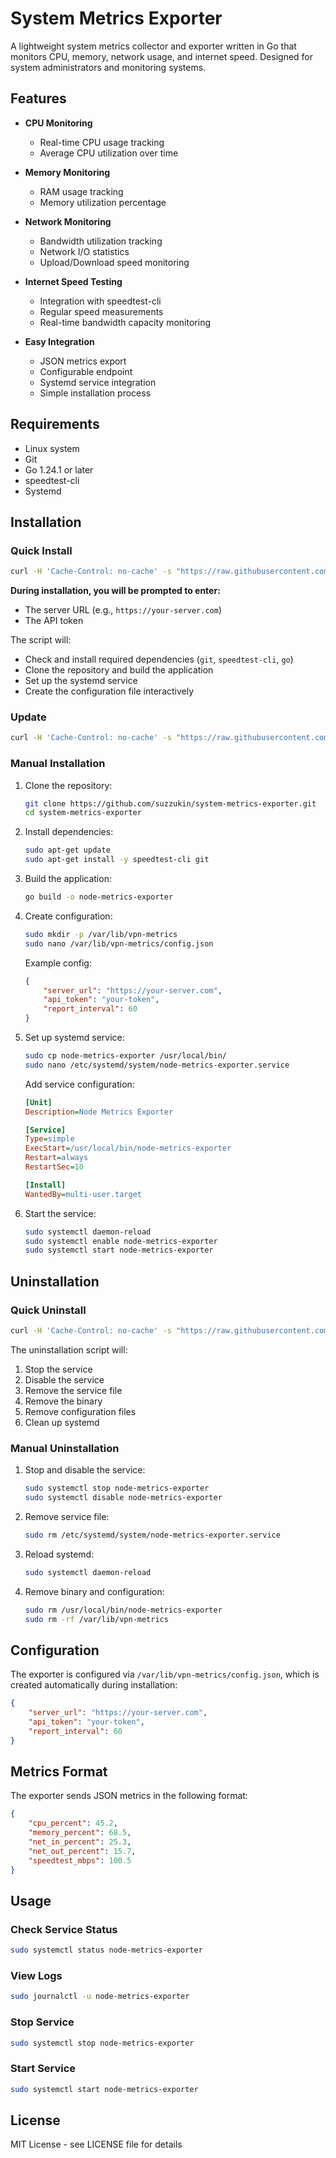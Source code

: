 # System Metrics Exporter

A lightweight system metrics collector and exporter written in Go that monitors CPU, memory, network usage, and internet speed. Designed for system administrators and monitoring systems.

## Features

- **CPU Monitoring**
  - Real-time CPU usage tracking
  - Average CPU utilization over time

- **Memory Monitoring**
  - RAM usage tracking
  - Memory utilization percentage

- **Network Monitoring**
  - Bandwidth utilization tracking
  - Network I/O statistics
  - Upload/Download speed monitoring

- **Internet Speed Testing**
  - Integration with speedtest-cli
  - Regular speed measurements
  - Real-time bandwidth capacity monitoring

- **Easy Integration**
  - JSON metrics export
  - Configurable endpoint
  - Systemd service integration
  - Simple installation process

## Requirements

- Linux system
- Git
- Go 1.24.1 or later
- speedtest-cli
- Systemd

## Installation

### Quick Install

```bash
curl -H 'Cache-Control: no-cache' -s "https://raw.githubusercontent.com/suzzukin/system-metrics-exporter/main/install.sh?t=$(date +%s)" | sudo bash
```

**During installation, you will be prompted to enter:**
- The server URL (e.g., `https://your-server.com`)
- The API token

The script will:
- Check and install required dependencies (`git`, `speedtest-cli`, `go`)
- Clone the repository and build the application
- Set up the systemd service
- Create the configuration file interactively

### Update

```bash
curl -H 'Cache-Control: no-cache' -s "https://raw.githubusercontent.com/suzzukin/system-metrics-exporter/main/update.sh?t=$(date +%s)" | sudo bash
```

### Manual Installation

1. Clone the repository:
   ```bash
   git clone https://github.com/suzzukin/system-metrics-exporter.git
   cd system-metrics-exporter
   ```

2. Install dependencies:
   ```bash
   sudo apt-get update
   sudo apt-get install -y speedtest-cli git
   ```

3. Build the application:
   ```bash
   go build -o node-metrics-exporter
   ```

4. Create configuration:
   ```bash
   sudo mkdir -p /var/lib/vpn-metrics
   sudo nano /var/lib/vpn-metrics/config.json
   ```
   Example config:
   ```json
   {
       "server_url": "https://your-server.com",
       "api_token": "your-token",
       "report_interval": 60
   }
   ```

5. Set up systemd service:
   ```bash
   sudo cp node-metrics-exporter /usr/local/bin/
   sudo nano /etc/systemd/system/node-metrics-exporter.service
   ```
   Add service configuration:
   ```ini
   [Unit]
   Description=Node Metrics Exporter

   [Service]
   Type=simple
   ExecStart=/usr/local/bin/node-metrics-exporter
   Restart=always
   RestartSec=10

   [Install]
   WantedBy=multi-user.target
   ```

6. Start the service:
   ```bash
   sudo systemctl daemon-reload
   sudo systemctl enable node-metrics-exporter
   sudo systemctl start node-metrics-exporter
   ```

## Uninstallation

### Quick Uninstall

```bash
curl -H 'Cache-Control: no-cache' -s "https://raw.githubusercontent.com/suzzukin/system-metrics-exporter/main/uninstall.sh?t=$(date +%s)" | sudo bash
```

The uninstallation script will:
1. Stop the service
2. Disable the service
3. Remove the service file
4. Remove the binary
5. Remove configuration files
6. Clean up systemd

### Manual Uninstallation

1. Stop and disable the service:
   ```bash
   sudo systemctl stop node-metrics-exporter
   sudo systemctl disable node-metrics-exporter
   ```

2. Remove service file:
   ```bash
   sudo rm /etc/systemd/system/node-metrics-exporter.service
   ```

3. Reload systemd:
   ```bash
   sudo systemctl daemon-reload
   ```

4. Remove binary and configuration:
   ```bash
   sudo rm /usr/local/bin/node-metrics-exporter
   sudo rm -rf /var/lib/vpn-metrics
   ```

## Configuration

The exporter is configured via `/var/lib/vpn-metrics/config.json`, which is created automatically during installation:

```json
{
    "server_url": "https://your-server.com",
    "api_token": "your-token",
    "report_interval": 60
}
```

## Metrics Format

The exporter sends JSON metrics in the following format:

```json
{
    "cpu_percent": 45.2,
    "memory_percent": 68.5,
    "net_in_percent": 25.3,
    "net_out_percent": 15.7,
    "speedtest_mbps": 100.5
}
```

## Usage

### Check Service Status

```bash
sudo systemctl status node-metrics-exporter
```

### View Logs

```bash
sudo journalctl -u node-metrics-exporter
```

### Stop Service

```bash
sudo systemctl stop node-metrics-exporter
```

### Start Service

```bash
sudo systemctl start node-metrics-exporter
```

## License

MIT License - see LICENSE file for details